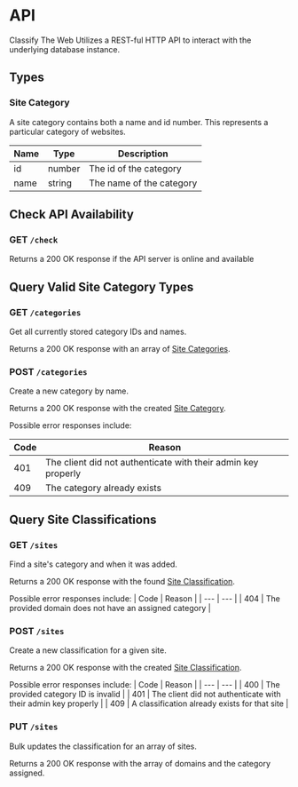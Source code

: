 # API

Classify The Web Utilizes a REST-ful HTTP API to interact with the underlying database instance.

## Types

### Site Category

A site category contains both a name and id number. This represents a particular category of websites.

| Name | Type | Description |
| --- | --- | --- |
| id | number | The id of the category |
| name | string | The name of the category |

## Check API Availability

### GET `/check`

Returns a 200 OK response if the API server is online and available

## Query Valid Site Category Types

### GET `/categories`

Get all currently stored category IDs and names.

Returns a 200 OK response with an array of [Site Categories](#site-category).

### POST `/categories`

Create a new category by name.

Returns a 200 OK response with the created [Site Category](#site-category).

Possible error responses include:

| Code | Reason |
| --- | --- |
| 401 | The client did not authenticate with their admin key properly |
| 409 | The category already exists |

## Query Site Classifications

### GET `/sites`

Find a site's category and when it was added.

Returns a 200 OK response with the found [Site Classification](#site-classification).

Possible error responses include:
| Code | Reason |
| --- | --- |
| 404 | The provided domain does not have an assigned category |

### POST `/sites`

Create a new classification for a given site.

Returns a 200 OK response with the created [Site Classification](#site-classification).

Possible error responses include:
| Code | Reason |
| --- | --- |
| 400 | The provided category ID is invalid |
| 401 | The client did not authenticate with their admin key properly |
| 409 | A classification already exists for that site |

### PUT `/sites`

Bulk updates the classification for an array of sites.

Returns a 200 OK response with the array of domains and the category assigned.
